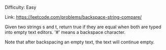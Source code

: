 Difficulty: Easy

Link: https://leetcode.com/problems/backspace-string-compare/

Given two strings s and t, return true if they are equal when both are typed into empty text editors. '#' means a backspace character.

Note that after backspacing an empty text, the text will continue empty.

